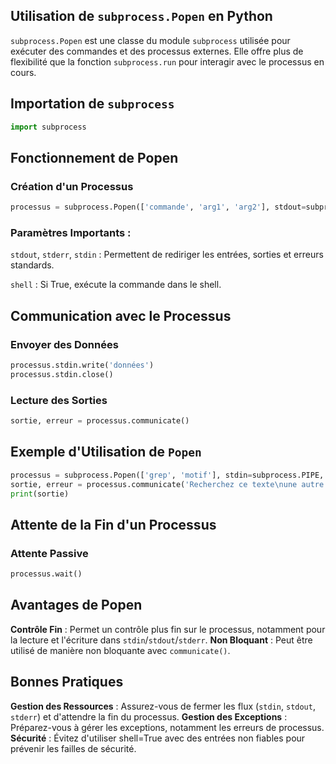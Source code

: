 ## Utilisation de ```subprocess.Popen``` en Python

`subprocess.Popen` est une classe du module ```subprocess``` utilisée pour exécuter des commandes et des processus externes. Elle offre plus de flexibilité que la fonction ```subprocess.run``` pour interagir avec le processus en cours.

## Importation de ```subprocess```
```python
import subprocess
```

## Fonctionnement de Popen

### Création d'un Processus

```python
processus = subprocess.Popen(['commande', 'arg1', 'arg2'], stdout=subprocess.PIPE, stderr=subprocess.PIPE)
```

### Paramètres Importants :

```stdout```, ```stderr```, ```stdin``` : Permettent de rediriger les entrées, sorties et erreurs standards.

```shell``` : Si True, exécute la commande dans le shell.

## Communication avec le Processus

### Envoyer des Données

```python
processus.stdin.write('données')
processus.stdin.close()
```

### Lecture des Sorties

```python
sortie, erreur = processus.communicate()
```

## Exemple d'Utilisation de ```Popen```

```python
processus = subprocess.Popen(['grep', 'motif'], stdin=subprocess.PIPE, stdout=subprocess.PIPE, text=True)
sortie, erreur = processus.communicate('Recherchez ce texte\nune autre ligne')
print(sortie)
```

## Attente de la Fin d'un Processus

### Attente Passive 

```python
processus.wait()
```

## Avantages de Popen

**Contrôle Fin** : Permet un contrôle plus fin sur le processus, notamment pour la lecture et l'écriture dans ```stdin```/```stdout```/```stderr```.
**Non Bloquant** : Peut être utilisé de manière non bloquante avec ```communicate()```.

## Bonnes Pratiques

**Gestion des Ressources** : Assurez-vous de fermer les flux (```stdin```, ```stdout```, ```stderr```) et d'attendre la fin du processus.
**Gestion des Exceptions** : Préparez-vous à gérer les exceptions, notamment les erreurs de processus.
**Sécurité** : Évitez d'utiliser shell=True avec des entrées non fiables pour prévenir les failles de sécurité.